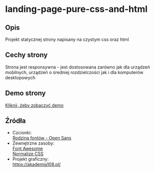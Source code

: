 # landing-page-pure-css-and-html

## Opis 
Projekt statycznej strony napisany na czystym css oraz html

## Cechy strony
Strona jest responsywna - jest dostosowana zarówno jak dla urządzeń mobilnych, urządzeń o średniej rozdzielczości jak i dla komputerów desktopowych
 
## Demo strony
[Kliknij, żeby zobaczyć demo](https://den0702.github.io/landing-page-pure-css-and-html/)

## Źródła
- Czcionki:  
    [Rodzina fontów - Open Sans](https://fonts.google.com/specimen/Open+Sans)  
- Zewnętrzne zasoby:  
    [Font Awesome](https://use.fontawesome.com/releases/v5.0.7/css/all.css)  
    [Normalize CSS](https://github.com/kristerkari/normalize.scss/blob/master/_normalize.scss)
- Projekt graficzny:  
    https://akademia108.pl/
    

    
